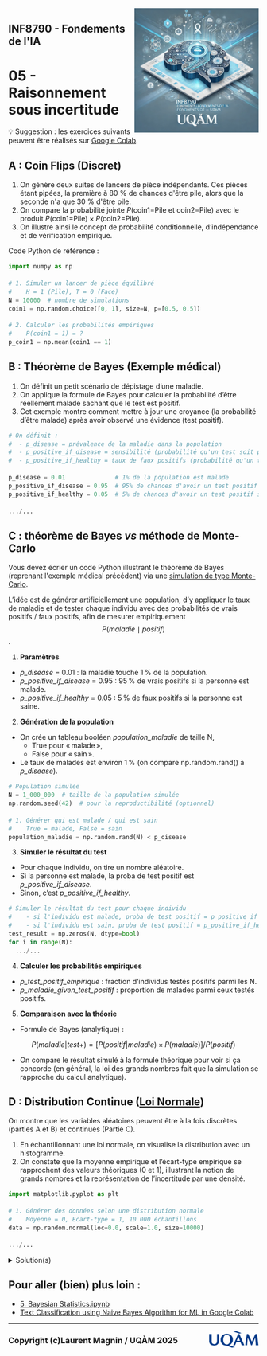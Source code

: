 <script type="text/javascript" async
  src="https://polyfill.io/v3/polyfill.min.js?features=es6">
</script>
<script type="text/javascript" async>
  window.MathJax = {
    tex: {
      inlineMath: [['$', '$'], ['\\(', '\\)']],  // Enables single $ for inline math
      displayMath: [['$$', '$$'], ['\\[', '\\]']]
    },
    svg: {
      fontCache: 'global'
    }
  };
</script>
<script type="text/javascript" async
  src="https://cdnjs.cloudflare.com/ajax/libs/mathjax/3.2.2/es5/tex-mml-chtml.js">
</script>

<img style="float: right;" src="../../images/image_inf8790.png" alt="image_inf8790" width="250"/>

## INF8790 - Fondements de l'IA
# 05 - Raisonnement sous incertitude

:bulb: Suggestion : les exercices suivants peuvent être réalisés sur [Google Colab](https://colab.google).

## A : Coin Flips (Discret)
1.	On génère deux suites de lancers de pièce indépendants. Ces pièces étant pipées, la première à 80 % de chances d'être pile, alors que la seconde n'a que 30 % d'être pile.
1.	On compare la probabilité jointe $P(\text{coin1=Pile et coin2=Pile})$ avec le produit $P(\text{coin1=Pile}) \times P(\text{coin2=Pile})$.
1.	On illustre ainsi le concept de probabilité conditionnelle, d’indépendance et de vérification empirique.

Code Python de référence :
```python
import numpy as np

# 1. Simuler un lancer de pièce équilibré
#    H = 1 (Pile), T = 0 (Face)
N = 10000  # nombre de simulations
coin1 = np.random.choice([0, 1], size=N, p=[0.5, 0.5])

# 2. Calculer les probabilités empiriques
#    P(coin1 = 1) = ?
p_coin1 = np.mean(coin1 == 1)
```

## B : Théorème de Bayes (Exemple médical)
1.	On définit un petit scénario de dépistage d’une maladie.
1.	On applique la formule de Bayes pour calculer la probabilité d’être réellement malade sachant que le test est positif.
1.	Cet exemple montre comment mettre à jour une croyance (la probabilité d’être malade) après avoir observé une évidence (test positif).

```python
# On définit :
#  - p_disease = prévalence de la maladie dans la population
#  - p_positive_if_disease = sensibilité (probabilité qu'un test soit positif si la personne est malade)
#  - p_positive_if_healthy = taux de faux positifs (probabilité qu'un test soit positif si la personne est saine)

p_disease = 0.01              # 1% de la population est malade
p_positive_if_disease = 0.95  # 95% de chances d'avoir un test positif si malade
p_positive_if_healthy = 0.05  # 5% de chances d'avoir un test positif si sain

.../...
```

## C : théorème de Bayes _vs_ méthode de Monte-Carlo

Vous devez écrier un code Python illustrant le théorème de Bayes (reprenant l'exemple médical précédent) via une [simulation de type Monte-Carlo](https://fr.wikipedia.org/wiki/Méthode_de_Monte-Carlo). 

L’idée est de générer artificiellement une population, d’y appliquer le taux de maladie et de tester chaque individu avec des probabilités de vrais positifs / faux positifs, afin de mesurer empiriquement $$P(maladie \mid positif)$$.

1.	**Paramètres**
-	_p_disease_ = 0.01 : la maladie touche 1 % de la population.
-	_p_positive_if_disease_ = 0.95 : 95 % de vrais positifs si la personne est malade.
-	_p_positive_if_healthy_ = 0.05 : 5 % de faux positifs si la personne est saine.
2.	**Génération de la population**
-	On crée un tableau booléen _population_maladie_ de taille N,
    - True pour « malade »,
    -	False pour « sain ».
-	Le taux de malades est environ 1 % (on compare np.random.rand() à _p_disease_).

```python
# Population simulée
N = 1_000_000  # taille de la population simulée
np.random.seed(42)  # pour la reproductibilité (optionnel)

# 1. Générer qui est malade / qui est sain
#    True = malade, False = sain
population_maladie = np.random.rand(N) < p_disease
```

3.	**Simuler le résultat du test**
- Pour chaque individu, on tire un nombre aléatoire.
- Si la personne est malade, la proba de test positif est _p_positive_if_disease_.
- Sinon, c’est _p_positive_if_healthy_.

```python
# Simuler le résultat du test pour chaque individu
#    - si l'individu est malade, proba de test positif = p_positive_if_disease
#    - si l'individu est sain, proba de test positif = p_positive_if_healthy
test_result = np.zeros(N, dtype=bool)
for i in range(N):
  .../...
````

4.	**Calculer les probabilités empiriques**
- _p_test_positif_empirique_ : fraction d’individus testés positifs parmi les N.
- _p_maladie_given_test_positif_ : proportion de malades parmi ceux testés positifs.
5.	**Comparaison avec la théorie**
- Formule de Bayes (analytique) :

$$P(maladie | test+) = [P(positif | maladie) × P(maladie)] / P(positif)$$
- On compare le résultat simulé à la formule théorique pour voir si ça concorde (en général, la loi des grands nombres fait que la simulation se rapproche du calcul analytique).

## D : Distribution Continue ([Loi Normale](https://fr.wikipedia.org/wiki/Loi_normale))
On montre que les variables aléatoires peuvent être à la fois discrètes (parties A et B) et continues (Partie C).

1.	En échantillonnant une loi normale, on visualise la distribution avec un histogramme.
1.	On constate que la moyenne empirique et l’écart-type empirique se rapprochent des valeurs théoriques (0 et 1), illustrant la notion de grands nombres et la représentation de l’incertitude par une densité.

```python
import matplotlib.pyplot as plt

# 1. Générer des données selon une distribution normale
#    Moyenne = 0, Ecart-type = 1, 10 000 échantillons
data = np.random.normal(loc=0.0, scale=1.0, size=10000)

.../...
```

<details>
  <summary>Solution(s)</summary>
  <a href="https://colab.research.google.com/drive/1l6bG9qHchT7VsZ_9uocNJzlwzxjAc20p?usp=sharing">inf8790_probabilites.ipynb</a>
</details>


## Pour aller (bien) plus loin :
- [5. Bayesian Statistics.ipynb](https://colab.research.google.com/github/minireference/scipy2015_tutorial/blob/master/notebooks/5.%20Bayesian%20Statistics.ipynb)
- [Text Classification using Naive Bayes Algorithm for ML in Google Colab](https://medium.com/@sarakarim/text-classification-using-naive-bayes-algorithm-for-ml-in-google-colab-eea17a68c2d7)


--------------- 

<img style="float: right;" align="right" src="../../images/uqam.png" alt="uqàm" width="100"/>

### Copyright (c)Laurent Magnin / UQÀM 2025